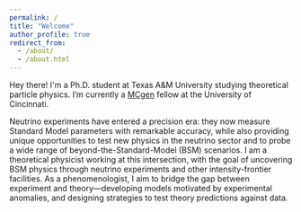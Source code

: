```yaml
---
permalink: /
title: "Welcome"
author_profile: true
redirect_from: 
  - /about/
  - /about.html
---
```


Hey there! I'm a Ph.D. student at Texas A&M University studying theoretical particle physics. I’m currently a [MCgen](https://mcgenednet.github.io) fellow at the University of Cincinnati.

Neutrino experiments have entered a precision era: they now measure Standard Model parameters with remarkable accuracy, while also providing unique opportunities to test new physics in the neutrino sector and to probe a wide range of beyond-the-Standard-Model (BSM) scenarios. I am a theoretical physicist working at this intersection, with the goal of uncovering BSM physics through neutrino experiments and other intensity-frontier facilities. As a phenomenologist, I aim
to bridge the gap between experiment and theory—developing models motivated by experimental anomalies, and designing strategies to test theory predictions against data.

